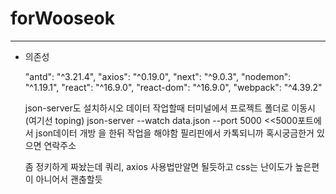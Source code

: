 # forWooseok

---
+ 의존성


    "antd": "^3.21.4",
    "axios": "^0.19.0",
    "next": "^9.0.3",
    "nodemon": "^1.19.1",
    "react": "^16.9.0",
    "react-dom": "^16.9.0",
    "webpack": "^4.39.2"
   
    json-server도 설치하시오
    데이터 작업할때 터미널에서 프로젝트 폴더로 이동시(여기선 toping)
    json-server --watch data.json --port 5000 <<5000포트에서 json데이터 개방
    을 한뒤 작업을 해야함
    필리핀에서 카톡되니까 혹시궁금한거 있으면 연락주소

    좀 정키하게 짜놨는데
    쿼리, axios 사용법만알면 될듯하고
    css는 난이도가 높은편이 아니어서 괜춚할듯
